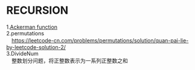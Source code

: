   # RECURSION   
  1.[Ackerman function](https://www.runoob.com)  
  2.permutations  
  　https://leetcode-cn.com/problems/permutations/solution/quan-pai-lie-by-leetcode-solution-2/  
  3.DivideNum     
  　整数划分问题，将正整数表示为一系列正整数之和
